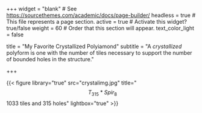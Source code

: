 +++
widget = "blank"  # See https://sourcethemes.com/academic/docs/page-builder/
headless = true  # This file represents a page section.
active = true  # Activate this widget? true/false
weight = 60  # Order that this section will appear.
text_color_light = false


title = "My Favorite Crystallized Polyiamond"
subtitle = "A *crystallized* polyform is one with the number of tiles necessary to support the number of bounded holes in the structure."


+++

{{< figure library="true" src="crystalimg.jpg" title="$$T_{315}\ast Spir_8$$ 1033 tiles and 315 holes" lightbox="true" >}}
